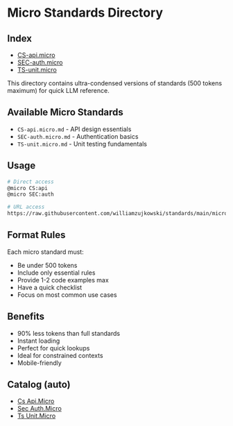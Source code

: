 # Micro Standards Directory

## Index

- [CS-api.micro](CS-api.micro.md)
- [SEC-auth.micro](SEC-auth.micro.md)
- [TS-unit.micro](TS-unit.micro.md)

This directory contains ultra-condensed versions of standards (500 tokens maximum) for quick LLM reference.

## Available Micro Standards

- `CS-api.micro.md` - API design essentials
- `SEC-auth.micro.md` - Authentication basics
- `TS-unit.micro.md` - Unit testing fundamentals

## Usage

```bash
# Direct access
@micro CS:api
@micro SEC:auth

# URL access
https://raw.githubusercontent.com/williamzujkowski/standards/main/micro/CS-api.micro.md
```

## Format Rules

Each micro standard must:

- Be under 500 tokens
- Include only essential rules
- Provide 1-2 code examples max
- Have a quick checklist
- Focus on most common use cases

## Benefits

- 90% less tokens than full standards
- Instant loading
- Perfect for quick lookups
- Ideal for constrained contexts
- Mobile-friendly

## Catalog (auto)

<!-- AUTO-LINKS:micro/**/*.md -->

- [Cs Api.Micro](CS-api.micro.md)
- [Sec Auth.Micro](SEC-auth.micro.md)
- [Ts Unit.Micro](TS-unit.micro.md)

<!-- /AUTO-LINKS -->
